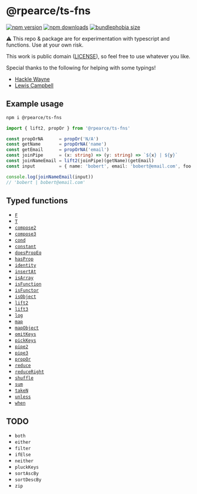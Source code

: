 # @rpearce/ts-fns

[![npm version](https://img.shields.io/npm/v/@rpearce/ts-fns.svg?style=flat-square)](https://www.npmjs.com/package/@rpearce/ts-fns) [![npm downloads](https://img.shields.io/npm/dm/@rpearce/ts-fns.svg?style=flat-square)](https://www.npmjs.com/package/@rpearce/ts-fns) [![bundlephobia size](https://flat.badgen.net/bundlephobia/minzip/@rpearce/ts-fns)](https://bundlephobia.com/result?p=@rpearce/ts-fns)

:warning: This repo & package are for experimentation with typescript and
functions. Use at your own risk.

This work is public domain ([LICENSE](./LICENSE)), so feel free to use whatever
you like.

Special thanks to the following for helping with some typings!

* [Hackle Wayne](https://github.com/hackle)
* [Lewis Campbell](https://github.com/LAC-Tech)

## Example usage

```sh
npm i @rpearce/ts-fns
```

```typescript
import { lift2, propOr } from '@rpearce/ts-fns'

const propOrNA      = propOr('N/A')
const getName       = propOrNA('name')
const getEmail      = propOrNA('email')
const joinPipe      = (x: string) => (y: string) => `${x} | ${y}`
const joinNameEmail = lift2(joinPipe)(getName)(getEmail)
const input         = { name: 'bobert', email: 'bobert@email.com', foo: 'bar' }

console.log(joinNameEmail(input))
// 'bobert | bobert@email.com'
```

## Typed functions

* [`F`](./source/F.ts)
* [`T`](./source/T.ts)
* [`compose2`](./source/compose2.ts)
* [`compose3`](./source/compose3.ts)
* [`cond`](./source/cond.ts)
* [`constant`](./source/constant.ts)
* [`doesPropEq`](./source/doesPropEq.ts)
* [`hasProp`](./source/hasProp.ts)
* [`identity`](./source/identity.ts)
* [`insertAt`](./source/insertAt.ts)
* [`isArray`](./source/isArray.ts)
* [`isFunction`](./source/isFunction.ts)
* [`isFunctor`](./source/isFunctor.ts)
* [`isObject`](./source/isObject.ts)
* [`lift2`](./source/lift2.ts)
* [`lift3`](./source/lift3.ts)
* [`log`](./source/log.ts)
* [`map`](./source/map.ts)
* [`mapObject`](./source/mapObject.ts)
* [`omitKeys`](./source/omitKeys.ts)
* [`pickKeys`](./source/pickKeys.ts)
* [`pipe2`](./source/pipe2.ts)
* [`pipe3`](./source/pipe3.ts)
* [`propOr`](./source/propOr.ts)
* [`reduce`](./source/reduce.ts)
* [`reduceRight`](./source/reduceRight.ts)
* [`shuffle`](./source/shuffle.ts)
* [`sum`](./source/sum.ts)
* [`takeN`](./source/takeN.ts)
* [`unless`](./source/unless.ts)
* [`when`](./source/when.ts)

## TODO

* `both`
* `either`
* `filter`
* `ifElse`
* `neither`
* `pluckKeys`
* `sortAscBy`
* `sortDescBy`
* `zip`
